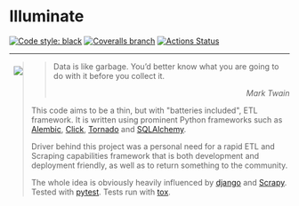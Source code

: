 # Illuminate

[![Code style: black](https://img.shields.io/badge/code%20style-black-000000.svg)](https://github.com/psf/black)
[![Coveralls branch](https://img.shields.io/coveralls/github/nikolamilojica/illuminate/develop)](https://img.shields.io/)
[![Actions Status](https://github.com/nikolamilojica/illuminate/workflows/Tests/badge.svg?branch=develop)](https://github.com/nikolamilojica/illuminate/actions)
___
<img align="left" style="margin:8px;" src="https://upload.wikimedia.org/wikipedia/commons/thumb/a/ac/Accueil_scribe_invert.png/241px-Accueil_scribe_invert.png">

>> Data is like garbage.
> You’d better know what you are going to do with it before you collect it.
>> <div style="text-align: right"><i>Mark Twain</i></div>
>
> This code aims to be a thin, but with "batteries included", ETL framework.
> It is written using prominent Python frameworks such as
> [Alembic](https://alembic.sqlalchemy.org/en/latest/),
> [Click](https://click.palletsprojects.com/),
> [Tornado](https://www.tornadoweb.org/en/stable/)
> and [SQLAlchemy](https://www.sqlalchemy.org/).
>
> Driver behind this project was a personal need for a rapid ETL and Scraping
> capabilities framework that is both development and deployment friendly,
> as well as to return something to the community.
>
> The whole idea is obviously heavily influenced by
> [django](https://www.djangoproject.com/) and
> [Scrapy](https://scrapy.org/).
> Tested with [pytest](https://docs.pytest.org/).
> Tests run with [tox](https://tox.wiki/en/latest/).

